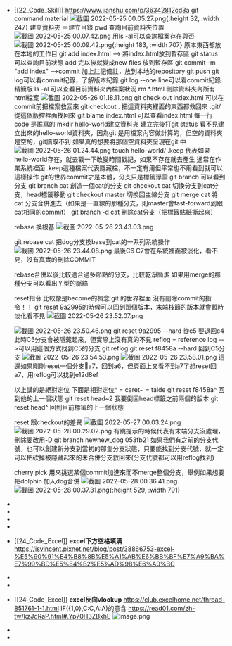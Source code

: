 - [[22_Code_Skill]]
  https://www.jianshu.com/p/36342812cd3a
  git command material
  ![截圖 2022-05-25 00.05.27.png](../assets/截圖_2022-05-25_00.05.27_1653408330557_0.png){:height 32, :width 247}
  建立資料夾 ＝建立目錄
  pwd 查詢目前資料夾位置
  ![截圖 2022-05-25 00.07.42.png](../assets/截圖_2022-05-25_00.07.42_1653408465860_0.png)
  用ls -al可以查詢檔案存在與否
  ![截圖 2022-05-25 00.09.42.png](../assets/截圖_2022-05-25_00.09.42_1653408585894_0.png){:height 183, :width 707}
  原本東西都放在本地的工作目
  git add index.html --> 將index.html放到暫存區
  git status 可以查詢目前狀態 add 完以後就變成new files 放到暫存區
  git commit -m "add index" -->commit 加上註記備註，放到本地的repository
  git push
  git log可以看commit紀錄，了解版本紀錄
  git log --one line可以看commit紀錄精簡版
  ls -al 可以查看目前資料夾內檔案狀況
  rm *.html 刪除資料夾內所有html檔案
  ![截圖 2022-05-26 01.18.11.png](../assets/截圖_2022-05-26_01.18.11_1653499095435_0.png)
  git check out index.html 可以在commit前把檔案救回來
  git checkout .  把這資料夾裡面的東西都救回來 .git/從這個版控裡面找回來
  git blame index.html 可以查看index.html 每一行code 是誰寫的
  mkdir hello-world建立資料夾
  建立完後打git status 看不見建立出來的hello-world資料夾，因為git 是用檔案內容做計算的，但空的資料夾是空的，git讀取不到
  如果真的想要將那個空資料夾呈現在git 中
  ![截圖 2022-05-26 01.24.44.png](../assets/截圖_2022-05-26_01.24.44_1653499704092_0.png)
  touch hello-world/ .keep 代表如果hello-world存在，就去戳一下改變時間戳記，如果不存在就去產生
  通常在作業系統裡面 .keep這種檔案代表隱藏檔，不一定有用但平常也不用看到就可以這樣操作
  git的世界commit才是本體，分支只是標籤浮雲
  git branch 可以看到分支
  git branch cat 創造一個cat的分支
  git checkout cat 切換分支到cat分支，head標籤移動
  git checkout master 切換回主線分支
  git merge cat 將cat 分支合併進去（如果是一直線的那種分支，則master會fast-forward到跟cat相同的commit）
  git branch -d cat 刪除cat分支（把標籤貼紙撕起來）
  
  rebase 換根基
  ![截圖 2022-05-26 23.43.03.png](../assets/截圖_2022-05-26_23.43.03_1653579785093_0.png)
  
  git rebase cat 把dog分支換base到cat的一系列系統操作
  ![截圖 2022-05-26 23.44.08.png](../assets/截圖_2022-05-26_23.44.08_1653579851054_0.png)
  最後C6 C7會在系統裡面被淡化，看不見，沒有真實的刪除COMMIT
  
  rebase合併以後比較適合過多節點的分支，比較乾淨簡潔
  如果用merge的那種分支可以看出Ｙ型的脈絡
  
  reset指令 比較像是become的概念
  git 的世界裡面 沒有刪除commit的指令！！
  git reset 9a2995的時候可以回到那個版本，末端枝節的版本就會暫時淡化看不見
  ![截圖 2022-05-26 23.52.07.png](../assets/截圖_2022-05-26_23.52.07_1653580329297_0.png)
  
  ![截圖 2022-05-26 23.50.46.png](../assets/截圖_2022-05-26_23.50.46_1653580248963_0.png)
  git reset 9a2995 --hard 從c5 要退回c4
  此時C5分支會被隱藏起來，但實際上沒有真的不見
  reflog = reference log -->可以用這個方式找到C5的分支
  git reflog
  git reset f8458a --hard 回到C5分支
  ![截圖 2022-05-26 23.54.53.png](../assets/截圖_2022-05-26_23.54.53_1653580496057_0.png)
  ![截圖 2022-05-26 23.58.01.png](../assets/截圖_2022-05-26_23.58.01_1653580685833_0.png)
  這邊如果剛剛reset一個分支a7，回到a6，但頁面上又看不到a7了想reset回a7，用reflog可以找到e12d8ef
  
  以上講的是絕對定位
  下面是相對定位^
    = caret~
    = talde
  git reset f8458a^ 回到他的上一個狀態
  git reset head~2 我要倒回head標籤之前兩個的版本
  git reset head^ 回到目前標籤的上一個狀態
  
  reset 跟checkout的差異
  ![截圖 2022-05-27 00.03.24.png](../assets/截圖_2022-05-27_00.03.24_1653581006684_0.png)
  ![截圖 2022-05-28 00.29.02.png](../assets/截圖_2022-05-28_00.29.02_1653668945008_0.png)
  有跳提示的時候代表有末端分支沒處理，刪除要改用-D
  git branch newnew_dog 053fb21  如果我們有之前的分支代號，也可以創建新分支到當初的那隻分支狀態，只要能找到分支代號，就一定可以把砍掉被隱藏起來的未合併分支救回來(分支代號都可以用reflog找到)
  
  cherry pick 用來挑選某個commit加進來而不merge整個分支，舉例如果想要把dolphin 加入dog合併
  ![截圖 2022-05-28 00.36.41.png](../assets/截圖_2022-05-28_00.36.41_1653669403760_0.png)
  ![截圖 2022-05-28 00.37.31.png](../assets/截圖_2022-05-28_00.37.31_1653669453446_0.png){:height 529, :width 791}
-
-
-
-
- [[24_Code_Excel]]
  **excel下方空格填满**
  https://isvincent.pixnet.net/blog/post/38866753-excel-%E5%90%91%E4%B8%8B%E5%A1%AB%E6%BB%BF%E7%A9%BA%E7%99%BD%E5%84%B2%E5%AD%98%E6%A0%BC
-
-
- [[24_Code_Excel]]
  **excel反向vlookup**
  https://club.excelhome.net/thread-851761-1-1.html
  IF({1,0},C:C,A:A)的意含 https://read01.com/zh-tw/kzJdRaP.html#.Yp70H3ZBxhE
  ![image.png](../assets/image_1654584566896_0.png)
-
-